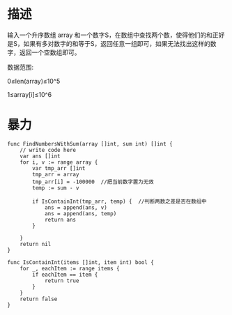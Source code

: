 # 描述
输入一个升序数组 array 和一个数字S，在数组中查找两个数，使得他们的和正好是S，如果有多对数字的和等于S，返回任意一组即可，如果无法找出这样的数字，返回一个空数组即可。

数据范围: 

 
0≤len(array)≤10^5


1≤array[i]≤10^6

  

# 暴力
```
func FindNumbersWithSum(array []int, sum int) []int {
	// write code here
	var ans []int
	for i, v := range array {
		var tmp_arr []int
		tmp_arr = array
		tmp_arr[i] = -100000  //把当前数字置为无效
		temp := sum - v  

		if IsContainInt(tmp_arr, temp) {  //判断两数之差是否在数组中
			ans = append(ans, v)
			ans = append(ans, temp)
			return ans
		}

	}
	return nil
}

func IsContainInt(items []int, item int) bool {
	for _, eachItem := range items {
		if eachItem == item {
			return true
		}
	}
	return false
}
```